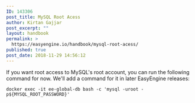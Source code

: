 ```yaml
---
ID: 143306
post_title: MySQL Root Acess
author: Kirtan Gajjar
post_excerpt: ""
layout: handbook
permalink: >
  https://easyengine.io/handbook/mysql-root-acess/
published: true
post_date: 2018-11-29 14:56:12
---
```

<!-- wp:paragraph -->
<p>If you want root access to MySQL's root account, you can run the following command for now. We'll add a command for it in later EasyEngine releases:</p>
<!-- /wp:paragraph -->

<!-- wp:code -->
<pre class="wp-block-code"><code>docker exec -it ee-global-db bash -c 'mysql -uroot -p${MYSQL_ROOT_PASSWORD}'</code></pre>
<!-- /wp:code -->